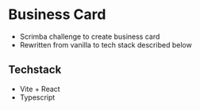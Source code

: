 # Business Card

- Scrimba challenge to create business card
- Rewritten from vanilla to tech stack described below

## Techstack

- Vite + React
- Typescript
